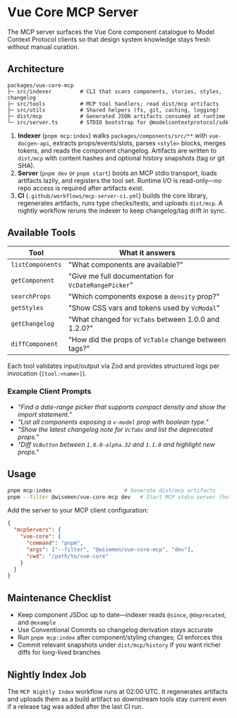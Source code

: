 # Vue Core MCP Server

The MCP server surfaces the Vue Core component catalogue to Model Context Protocol clients so that design system knowledge stays fresh without manual curation.

## Architecture

```
packages/vue-core-mcp
├─ src/indexer         # CLI that scans components, stories, styles, changelog
├─ src/tools           # MCP tool handlers; read dist/mcp artifacts
├─ src/utils           # Shared helpers (fs, git, caching, logging)
├─ dist/mcp            # Generated JSON artifacts consumed at runtime
└─ src/server.ts       # STDIO bootstrap for @modelcontextprotocol/sdk
```

1. **Indexer** (`pnpm mcp:index`) walks `packages/components/src/**` with `vue-docgen-api`, extracts props/events/slots, parses `<style>` blocks, merges tokens, and reads the component changelog. Artifacts are written to `dist/mcp` with content hashes and optional history snapshots (tag or git SHA).
2. **Server** (`pnpm dev` or `pnpm start`) boots an MCP stdio transport, loads artifacts lazily, and registers the tool set. Runtime I/O is read-only—no repo access is required after artifacts exist.
3. **CI** (`.github/workflows/mcp-server-ci.yml`) builds the core library, regenerates artifacts, runs type checks/tests, and uploads `dist/mcp`. A nightly workflow reruns the indexer to keep changelog/tag drift in sync.

## Available Tools

| Tool | What it answers |
| ---- | ---------------- |
| `listComponents` | "What components are available?" |
| `getComponent` | "Give me full documentation for `VcDateRangePicker`" |
| `searchProps` | "Which components expose a `density` prop?" |
| `getStyles` | "Show CSS vars and tokens used by `VcModal`" |
| `getChangelog` | "What changed for `VcTabs` between 1.0.0 and 1.2.0?" |
| `diffComponent` | "How did the props of `VcTable` change between tags?" |

Each tool validates input/output via Zod and provides structured logs per invocation (`[tool:<name>]`).

### Example Client Prompts

- *"Find a date-range picker that supports compact density and show the import statement."*
- *"List all components exposing a `v-model` prop with boolean type."*
- *"Show the latest changelog note for `VcTabs` and list the deprecated props."*
- *"Diff `VcButton` between `1.0.0-alpha.32` and `1.1.0` and highlight new props."*

## Usage

```bash
pnpm mcp:index                       # Generate dist/mcp artifacts
pnpm --filter @wisemen/vue-core-mcp dev   # Start MCP stdio server (hot reload via esno)
```

Add the server to your MCP client configuration:

```json
{
  "mcpServers": {
    "vue-core": {
      "command": "pnpm",
      "args": ["--filter", "@wisemen/vue-core-mcp", "dev"],
      "cwd": "/path/to/vue-core"
    }
  }
}
```

## Maintenance Checklist

- Keep component JSDoc up to date—indexer reads `@since`, `@deprecated`, and `@example`
- Use Conventional Commits so changelog derivation stays accurate
- Run `pnpm mcp:index` after component/styling changes; CI enforces this
- Commit relevant snapshots under `dist/mcp/history` if you want richer diffs for long-lived branches

## Nightly Index Job

The `MCP Nightly Index` workflow runs at 02:00 UTC. It regenerates artifacts and uploads them as a build artifact so downstream tools stay current even if a release tag was added after the last CI run.
